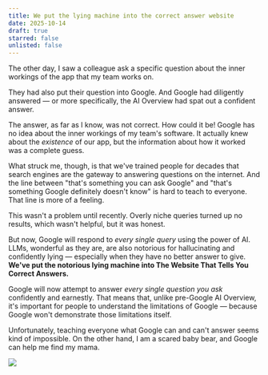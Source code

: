 ```yaml
---
title: We put the lying machine into the correct answer website
date: 2025-10-14
draft: true
starred: false
unlisted: false
---
```

The other day, I saw a colleague ask a specific question about the inner workings of the app that my team works on.

They had also put their question into Google. And Google had diligently answered — or more specifically, the AI Overview had spat out a confident answer.

The answer, as far as I know, was not correct. How could it be! Google has no idea about the inner workings of my team's software. It actually knew about the *existence* of our app, but the information about how it worked was a complete guess.

What struck me, though, is that we've trained people for decades that search engines are the gateway to answering questions on the internet. And the line between "that's something you can ask Google" and "that's something Google definitely doesn't know" is hard to teach to everyone. That line is more of a feeling.

This wasn't a problem until recently. Overly niche queries turned up no results, which wasn't helpful, but it was honest.

But now, Google will respond to *every single query* using the power of AI. LLMs, wonderful as they are, are also notorious for hallucinating and confidently lying — especially when they have no better answer to give. **We've put the notorious lying machine into The Website That Tells You Correct Answers.**

Google will now attempt to answer *every single question you ask* confidently and earnestly. That means that, unlike pre-Google AI Overview, it's important for people to understand the limitations of Google — because Google won't demonstrate those limitations itself.

Unfortunately, teaching everyone what Google can and can't answer seems kind of impossible. On the other hand, I am a scared baby bear, and Google can help me find my mama.

![](/posts/lying-machine/2025-10-14%20at%2022.01.19@2x.png)
